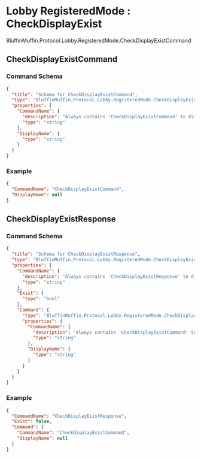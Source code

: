 # Lobby RegisteredMode : CheckDisplayExist

BluffinMuffin.Protocol.Lobby.RegisteredMode.CheckDisplayExistCommand

## CheckDisplayExistCommand

### Command Schema

```json
{
  "title": "Schema for CheckDisplayExistCommand",
  "type": "BluffinMuffin.Protocol.Lobby.RegisteredMode.CheckDisplayExistCommand",
  "properties": {
    "CommandName": {
      "description": "Always contains 'CheckDisplayExistCommand' to distinguish the command from others.",
      "type": "string"
    },
    "DisplayName": {
      "type": "string"
    }
  }
}
```

### Example

```json
{
  "CommandName": "CheckDisplayExistCommand",
  "DisplayName": null
}
```

## CheckDisplayExistResponse

### Command Schema

```json
{
  "title": "Schema for CheckDisplayExistResponse",
  "type": "BluffinMuffin.Protocol.Lobby.RegisteredMode.CheckDisplayExistResponse",
  "properties": {
    "CommandName": {
      "description": "Always contains 'CheckDisplayExistResponse' to distinguish the command from others.",
      "type": "string"
    },
    "Exist": {
      "type": "bool"
    },
    "Command": {
      "type": "BluffinMuffin.Protocol.Lobby.RegisteredMode.CheckDisplayExistCommand",
      "properties": {
        "CommandName": {
          "description": "Always contains 'CheckDisplayExistCommand' to distinguish the command from others.",
          "type": "string"
        },
        "DisplayName": {
          "type": "string"
        }
      }
    }
  }
}
```

### Example

```json
{
  "CommandName": "CheckDisplayExistResponse",
  "Exist": false,
  "Command": {
    "CommandName": "CheckDisplayExistCommand",
    "DisplayName": null
  }
}
```

